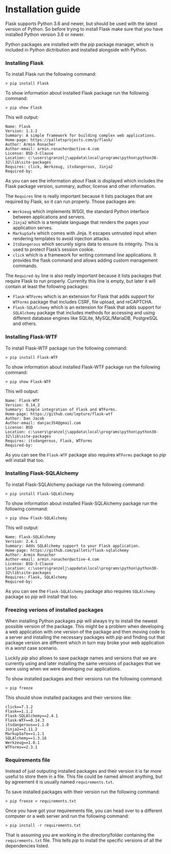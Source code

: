 # Installation guide

Flask supports Python 3.6 and newer, but should be used with the latest version of Python. So before trying to install Flask make sure that you have installed Python version 3.6 or newer.

Python packages are installed with the *pip* package manager, which is included in Python dictribution and installed alongside with Python.

### Installing Flask

To install Flask run the following command:

```
> pip install Flask
```

To show information about installed Flask package run the following command:

```
> pip show Flask
```

This will output:

```
Name: Flask
Version: 1.1.2
Summary: A simple framework for building complex web applications.
Home-page: https://palletsprojects.com/p/flask/
Author: Armin Ronacher
Author-email: armin.ronacher@active-4.com
License: BSD-3-Clause
Location: c:\users\granzelj\appdata\local\programs\python\python38-32\lib\site-packages
Requires: click, Werkzeug, itsdangerous, Jinja2
Required-by:
```

As you can see the information about Flask is displayed which includes the Flask package version, summary, author, license and other information.

The `Requires` line is really important because it lists packages that are required by Flask, so it can run properly. Those packages are:
- `Werkzeug` which implements WSGI, the standard Python interface between applications and servers.
- `Jinja2` which is a template language that renders the pages your application serves.
- `MarkupSafe` which comes with Jinja. It escapes untrusted input when rendering templates to avoid injection attacks.
- `ItsDangerous` which securely signs data to ensure its integrity. This is used to protect Flask’s session cookie.
- `click` which is a framework for writing command line applications. It provides the flask command and allows adding custom management commands.

The `Required-by` line is also really important because it lists packages that require Flask to run properly. Currenlty this line is empty, but later it will contain at least the following packages:
- `Flask-WTForms` which is an extension for Flask that adds support for `WTForms` package that includes CSRF, file upload, and reCAPTCHA.
- `Flask-SQLAlchemy` which is an extension for Flask that adds support for `SQLAlchemy` package that includes methods for accessing and using different database engines like SQLite, MySQL/MariaDB, PostgreSQL and others.

### Installing Flask-WTF

To install Flask-WTF package run the following command:

```
> pip install Flask-WTF
```

To show information about installed Flask-WTF package run the following command:

```
> pip show Flask-WTF
```

This will output:

```
Name: Flask-WTF
Version: 0.14.3
Summary: Simple integration of Flask and WTForms.
Home-page: https://github.com/lepture/flask-wtf
Author: Dan Jacob
Author-email: danjac354@gmail.com
License: BSD
Location: c:\users\granzelj\appdata\local\programs\python\python38-32\lib\site-packages
Requires: itsdangerous, Flask, WTForms
Required-by:
```

As you can see the `Flask-WTF` package also requires `WTForms` package so *pip* will install that too. 

### Installing Flask-SQLAlchemy

To install Flask-SQLAlchemy package run the following command:

```
> pip install Flask-SQLAlchemy
```

To show information about installed Flask-SQLAlchemy package run the following command:

```
> pip show Flask-SQLAlchemy
```

This will output:

```
Name: Flask-SQLAlchemy
Version: 2.4.1
Summary: Adds SQLAlchemy support to your Flask application.
Home-page: https://github.com/pallets/flask-sqlalchemy
Author: Armin Ronacher
Author-email: armin.ronacher@active-4.com
License: BSD-3-Clause
Location: c:\users\granzelj\appdata\local\programs\python\python38-32\lib\site-packages
Requires: Flask, SQLAlchemy
Required-by:
```

As you can see the `Flask-SQLAlchemy` package also requires `SQLAlchemy` package so *pip* will install that too. 

### Freezing verions of installed packages

When installing Python packages *pip* will always try to install the newest possible version of the package. This might be a problem when developing a web application with one version of the package and then moving code to a server and installing the necessary packages with *pip* and finding out that package version are different which in turn may broke your web application in a worst case scenario.

Luckily *pip* also allows to save package names and versions that we are currently using and later installing the same versions of packages that we were using when we were developing our applications.

To show installed packages and their versions run the following command:

```
> pip freeze
```

This should show installed packages and their versions like:

```
click==7.1.2
Flask==1.1.2
Flask-SQLAlchemy==2.4.1
Flask-WTF==0.14.3
itsdangerous==1.1.0
Jinja2==2.11.2
MarkupSafe==1.1.1
SQLAlchemy==1.3.16
Werkzeug==1.0.1
WTForms==2.3.1
```

### Requirements file

Instead of just outputing installed packages and their version it is far more useful to store them in a file. This file could be named almost anything, but by agreement it is usually named `requirements.txt`.

To save installed packages with their version run the following command:

```
> pip freeze > requirements.txt
```

Once you have got your requirements file, you can head over to a different computer or a web server and run the following command:

```
> pip install -r requirements.txt
```

That is assuming you are working in the directory/folder containing the `requirements.txt` file. This tells *pip* to install the specific versions of all the dependencies listed.
